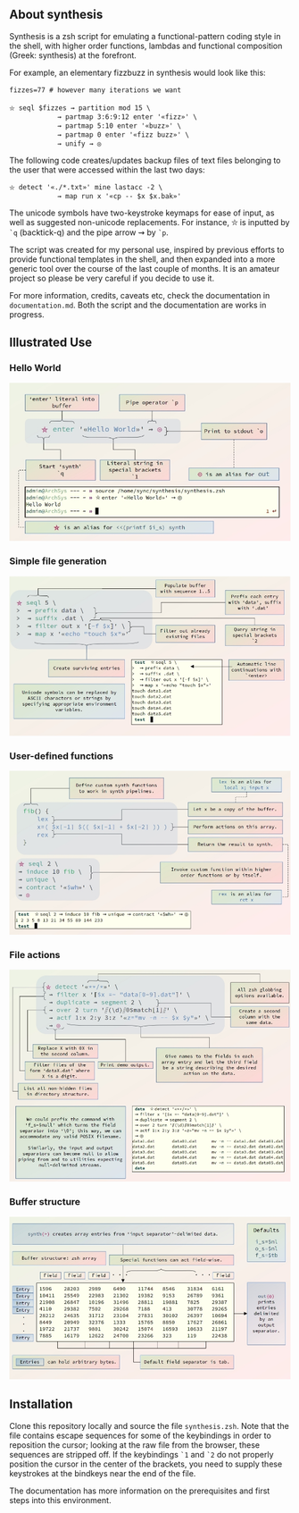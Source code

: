 ## About synthesis

Synthesis is a zsh script for emulating a functional-pattern coding
style in the shell, with higher order functions, lambdas and
functional composition (Greek: synthesis) at the forefront.

For example, an elementary fizzbuzz in synthesis would look like
this:
```
fizzes=77 # however many iterations we want

⛥ seql $fizzes ⇝ partition mod 15 \
			⇝ partmap 3:6:9:12 enter '«fizz»' \
			⇝ partmap 5:10 enter '«buzz»' \
			⇝ partmap 0 enter '«fizz buzz»' \
			⇝ unify ⇝ ◎ 
```

The following code creates/updates backup files of text files
belonging to the user that were accessed within the last two days:
```
⛥ detect '«./*.txt»' mine lastacc -2 \
			⇝ map run x '«cp -- $x $x.bak»'
```
The unicode symbols have two-keystroke keymaps for ease of input,
as well as suggested non-unicode replacements.  For instance, ⛥ is
inputted by `` `q `` (backtick-q) and the pipe arrow ⇝ by `` `p ``.

The script was created for my personal use, inspired by previous
efforts to provide functional templates in the shell, and then
expanded into a more generic tool over the course of the last
couple of months.  It is an amateur project so please be very
careful if you decide to use it.

For more information, credits, caveats etc, check the documentation
in `documentation.md`.  Both the script and the documentation are
works in progress.

## Illustrated Use

### Hello World
![Hello World](hello_world.jpg)

### Simple file generation
![File generation](file_gen.jpg)

### User-defined functions
![User defined functions](functions.jpg)

### File actions
![File actions](file_action.jpg)

### Buffer structure
![Buffer structure](buffer_struct.jpg)

## Installation

Clone this repository locally and source the file `synthesis.zsh`.  Note
that the file contains escape sequences for some of the keybindings
in order to reposition the cursor; looking at the raw file from
the browser, these sequences are stripped off.  If the keybindings
`` `1 `` and `` `2 `` do not properly position the cursor in the
center of the brackets, you need to supply these keystrokes at the
bindkeys near the end of the file.

The documentation has more information on the prerequisites and
first steps into this environment.
